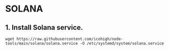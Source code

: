 # SOLANA

## 1. Install Solana service.
```
wget https://raw.githubusercontent.com/icohigh/node-tools/main/solana/solana.service -O /etc/systemd/system/solana.service
```